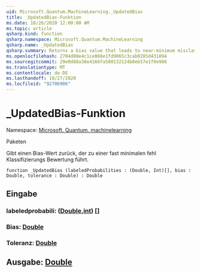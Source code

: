 ```yaml
---
uid: Microsoft.Quantum.MachineLearning._UpdatedBias
title: _UpdatedBias-Funktion
ms.date: 10/26/2020 12:00:00 AM
ms.topic: article
qsharp.kind: function
qsharp.namespace: Microsoft.Quantum.MachineLearning
qsharp.name: _UpdatedBias
qsharp.summary: Returns a bias value that leads to near-minimum misclassification score.
ms.openlocfilehash: 2704d08e4c1ce868e1fd9065c3cab0285d431094
ms.sourcegitcommit: 29e0d88a30e4166fa580132124b0eb57e1f0e986
ms.translationtype: MT
ms.contentlocale: de-DE
ms.lasthandoff: 10/27/2020
ms.locfileid: "92706906"
---
```

# <a name="_updatedbias-function"></a>_UpdatedBias-Funktion

Namespace: [Microsoft. Quantum. machinelearning](xref:Microsoft.Quantum.MachineLearning)

Paketen [](https://nuget.org/packages/)


Gibt einen Bias-Wert zurück, der zu einer fast minimalen fehl Klassifizierungs Bewertung führt.

```qsharp
function _UpdatedBias (labeledProbabilities : (Double, Int)[], bias : Double, tolerance : Double) : Double
```


## <a name="input"></a>Eingabe

### <a name="labeledprobabilities--doubleint"></a>labeledprobabili: ([Double](xref:microsoft.quantum.lang-ref.double),[int](xref:microsoft.quantum.lang-ref.int)) []




### <a name="bias--double"></a>Bias: [Double](xref:microsoft.quantum.lang-ref.double)




### <a name="tolerance--double"></a>Toleranz: [Double](xref:microsoft.quantum.lang-ref.double)





## <a name="output--double"></a>Ausgabe: [Double](xref:microsoft.quantum.lang-ref.double)

